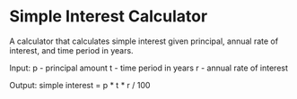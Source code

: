 Simple Interest Calculator
=========================
A calculator that calculates simple interest given principal, annual rate of interest, and time period in years.

Input:
   p - principal amount
   t - time period in years
   r - annual rate of interest

Output:
   simple interest = p * t * r / 100
